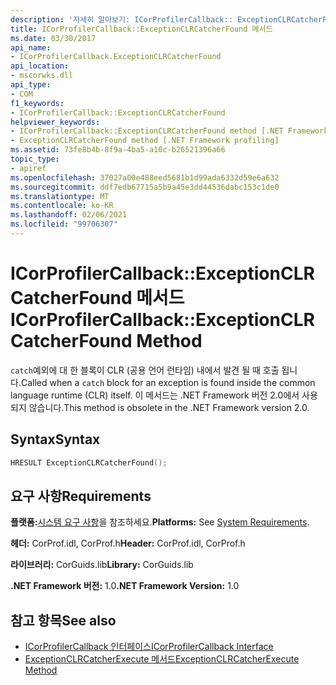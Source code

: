 ```yaml
---
description: '자세히 알아보기: ICorProfilerCallback:: ExceptionCLRCatcherFound 메서드'
title: ICorProfilerCallback::ExceptionCLRCatcherFound 메서드
ms.date: 03/30/2017
api_name:
- ICorProfilerCallback.ExceptionCLRCatcherFound
api_location:
- mscorwks.dll
api_type:
- COM
f1_keywords:
- ICorProfilerCallback::ExceptionCLRCatcherFound
helpviewer_keywords:
- ICorProfilerCallback::ExceptionCLRCatcherFound method [.NET Framework profiling]
- ExceptionCLRCatcherFound method [.NET Framework profiling]
ms.assetid: 73fe8b4b-8f9a-4ba5-a10c-b26521396a66
topic_type:
- apiref
ms.openlocfilehash: 37027a00e488eed5681b1d99ada6332d59e6a632
ms.sourcegitcommit: ddf7edb67715a5b9a45e3dd44536dabc153c1de0
ms.translationtype: MT
ms.contentlocale: ko-KR
ms.lasthandoff: 02/06/2021
ms.locfileid: "99706307"
---
```

# <a name="icorprofilercallbackexceptionclrcatcherfound-method"></a><span data-ttu-id="eff76-103">ICorProfilerCallback::ExceptionCLRCatcherFound 메서드</span><span class="sxs-lookup"><span data-stu-id="eff76-103">ICorProfilerCallback::ExceptionCLRCatcherFound Method</span></span>

<span data-ttu-id="eff76-104">`catch`예외에 대 한 블록이 CLR (공용 언어 런타임) 내에서 발견 될 때 호출 됩니다.</span><span class="sxs-lookup"><span data-stu-id="eff76-104">Called when a `catch` block for an exception is found inside the common language runtime (CLR) itself.</span></span> <span data-ttu-id="eff76-105">이 메서드는 .NET Framework 버전 2.0에서 사용 되지 않습니다.</span><span class="sxs-lookup"><span data-stu-id="eff76-105">This method is obsolete in the .NET Framework version 2.0.</span></span>  
  
## <a name="syntax"></a><span data-ttu-id="eff76-106">Syntax</span><span class="sxs-lookup"><span data-stu-id="eff76-106">Syntax</span></span>  
  
```cpp  
HRESULT ExceptionCLRCatcherFound();  
```  
  
## <a name="requirements"></a><span data-ttu-id="eff76-107">요구 사항</span><span class="sxs-lookup"><span data-stu-id="eff76-107">Requirements</span></span>  

 <span data-ttu-id="eff76-108">**플랫폼:**[시스템 요구 사항](../../get-started/system-requirements.md)을 참조하세요.</span><span class="sxs-lookup"><span data-stu-id="eff76-108">**Platforms:** See [System Requirements](../../get-started/system-requirements.md).</span></span>  
  
 <span data-ttu-id="eff76-109">**헤더:** CorProf.idl, CorProf.h</span><span class="sxs-lookup"><span data-stu-id="eff76-109">**Header:** CorProf.idl, CorProf.h</span></span>  
  
 <span data-ttu-id="eff76-110">**라이브러리:** CorGuids.lib</span><span class="sxs-lookup"><span data-stu-id="eff76-110">**Library:** CorGuids.lib</span></span>  
  
 <span data-ttu-id="eff76-111">**.NET Framework 버전:** 1.0</span><span class="sxs-lookup"><span data-stu-id="eff76-111">**.NET Framework Version:** 1.0</span></span>  
  
## <a name="see-also"></a><span data-ttu-id="eff76-112">참고 항목</span><span class="sxs-lookup"><span data-stu-id="eff76-112">See also</span></span>

- [<span data-ttu-id="eff76-113">ICorProfilerCallback 인터페이스</span><span class="sxs-lookup"><span data-stu-id="eff76-113">ICorProfilerCallback Interface</span></span>](icorprofilercallback-interface.md)
- [<span data-ttu-id="eff76-114">ExceptionCLRCatcherExecute 메서드</span><span class="sxs-lookup"><span data-stu-id="eff76-114">ExceptionCLRCatcherExecute Method</span></span>](icorprofilercallback-exceptionclrcatcherexecute-method.md)
